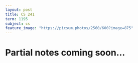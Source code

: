 ```yaml
---
layout: post
title: CS 241
term: 1195
subject: cs
feature_image: "https://picsum.photos/2560/600?image=875"
---
```

# Partial notes coming soon...
